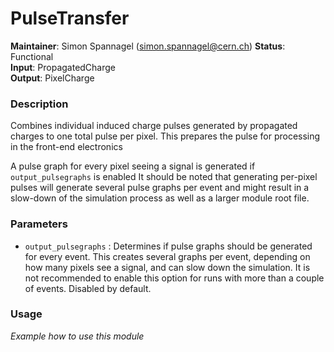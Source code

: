 # PulseTransfer
**Maintainer**: Simon Spannagel (simon.spannagel@cern.ch)
**Status**: Functional  
**Input**: PropagatedCharge  
**Output**: PixelCharge  

### Description
Combines individual induced charge pulses generated by propagated charges to one total pulse per pixel. This prepares the pulse for processing in the front-end electronics

A pulse graph for every pixel seeing a signal is generated if `output_pulsegraphs` is enabled
It should be noted that generating per-pixel pulses will generate several pulse graphs per event and might result in a slow-down of the simulation process as well as a larger module root file.

### Parameters
* `output_pulsegraphs` : Determines if pulse graphs should be generated for every event. This creates several graphs per event, depending on how many pixels see a signal, and can slow down the simulation. It is not recommended to enable this option for runs with more than a couple of events. Disabled by default.

### Usage
*Example how to use this module*
